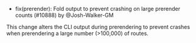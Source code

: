 - fix(prerender): Fold output to prevent crashing on large prerender counts (#10888) by @Josh-Walker-GM

This change alters the CLI output during prerendering to prevent crashes when prerendering a large number (>100,000) of routes. 
